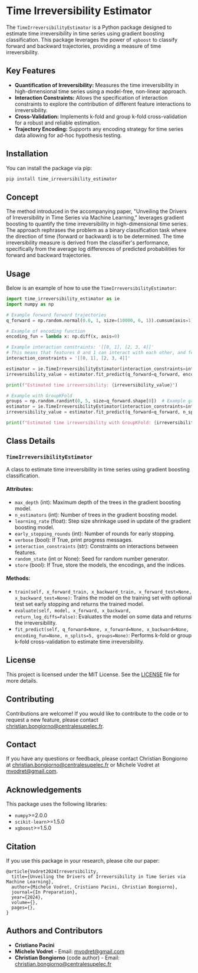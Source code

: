 # Time Irreversibility Estimator

The `TimeIrreversibilityEstimator` is a Python package designed to estimate time irreversibility in time series using gradient boosting classification. This package leverages the power of `xgboost` to classify forward and backward trajectories, providing a measure of time irreversibility.

## Key Features

- **Quantification of Irreversibility:** Measures the time irreversibility in high-dimensional time series using a model-free, non-linear approach.
- **Interaction Constraints:** Allows the specification of interaction constraints to explore the contribution of different feature interactions to irreversibility.
- **Cross-Validation:** Implements k-fold and group k-fold cross-validation for a robust and reliable estimation.
- **Trajectory Encoding:** Supports any encoding strategy for time series data allowing for ad-hoc hypothesis testing.


## Installation

You can install the package via pip:

```bash
pip install time_irreversibility_estimator
```

## Concept

The method introduced in the accompanying paper, "Unveiling the Drivers of Irreversibility in Time Series via Machine Learning," leverages gradient boosting to quantify the time irreversibility in high-dimensional time series. The approach rephrases the problem as a binary classification task where the direction of time (forward or backward) is to be determined. The time irreversibility measure is derived from the classifier's performance, specifically from the average log differences of predicted probabilities for forward and backward trajectories.

## Usage

Below is an example of how to use the `TimeIrreversibilityEstimator`:

```python
import time_irreversibility_estimator as ie
import numpy as np

# Example forward forward trajectories
q_forward = np.random.normal(0.6, 1, size=(10000, 6, 1)).cumsum(axis=1)

# Example of encoding function
encoding_fun = lambda x: np.diff(x, axis=0)

# Example interaction constraints: '[[0, 1], [2, 3, 4]]'
# This means that features 0 and 1 can interact with each other, and features 2, 3, and 4 can interact with each other.
interaction_constraints = '[[0, 1], [2, 3, 4]]'

estimator = ie.TimeIrreversibilityEstimator(interaction_constraints=interaction_constraints, verbose=True, random_state=0)
irreversibility_value = estimator.fit_predict(q_forward=q_forward, encoding_fun=encoding_fun)

print(f"Estimated time irreversibility: {irreversibility_value}")

# Example with GroupKFold
groups = np.random.randint(0, 5, size=q_forward.shape[0])  # Example group indices
estimator = ie.TimeIrreversibilityEstimator(interaction_constraints=interaction_constraints, verbose=True, random_state=0)
irreversibility_value = estimator.fit_predict(q_forward=q_forward, n_splits=5, groups=groups, encoding_fun=encoding_fun)

print(f"Estimated time irreversibility with GroupKFold: {irreversibility_value}")
```

## Class Details

### `TimeIrreversibilityEstimator`

A class to estimate time irreversibility in time series using gradient boosting classification.

#### Attributes:
- `max_depth` (int): Maximum depth of the trees in the gradient boosting model.
- `n_estimators` (int): Number of trees in the gradient boosting model.
- `learning_rate` (float): Step size shrinkage used in update of the gradient boosting model.
- `early_stopping_rounds` (int): Number of rounds for early stopping.
- `verbose` (bool): If True, print progress messages.
- `interaction_constraints` (str): Constraints on interactions between features.
- `random_state` (int or None): Seed for random number generator.
- `store` (bool): If True, store the models, the encodings, and the indices.


#### Methods:
- `train(self, x_forward_train, x_backward_train, x_forward_test=None, x_backward_test=None)`: Trains the model on the training set with optional test set early stopping and returns the trained model.
- `evaluate(self, model, x_forward, x_backward, return_log_diffs=False)`: Evaluates the model on some data and returns the irreversibility.
- `fit_predict(self, q_forward=None, x_forward=None, x_backward=None, encoding_fun=None, n_splits=5, groups=None)`: Performs k-fold or group k-fold cross-validation to estimate time irreversibility.

## License

This project is licensed under the MIT License. See the [LICENSE](LICENSE) file for more details.

## Contributing

Contributions are welcome! If you would like to contribute to the code or to request a new feature, please contact [christian.bongiorno@centralesupelec.fr](mailto:christian.bongiorno@centralesupelec.fr).

## Contact

If you have any questions or feedback, please contact Christian Bongiorno at [christian.bongiorno@centralesupelec.fr](mailto:christian.bongiorno@centralesupelec.fr) or Michele Vodret at [mvodret@gmail.com](mailto:mvodret@gmail.com).

## Acknowledgements

This package uses the following libraries:
- `numpy`>=2.0.0
- `scikit-learn`>=1.5.0
- `xgboost`>=1.5.0

## Citation

If you use this package in your research, please cite our paper:

```
@article{Vodret2024Irreversibility,
  title={Unveiling the Drivers of Irreversibility in Time Series via Machine Learning},
  author={Michele Vodret, Cristiano Pacini, Christian Bongiorno},
  journal={In Preparation},
  year={2024},
  volume={},
  pages={},
}
```

## Authors and Contributors

- **Cristiano Pacini** 
- **Michele Vodret** - Email: [mvodret@gmail.com](mailto:mvodret@gmail.com)
- **Christian Bongiorno** (code author) - Email: [christian.bongiorno@centralesupelec.fr](mailto:christian.bongiorno@centralesupelec.fr)
